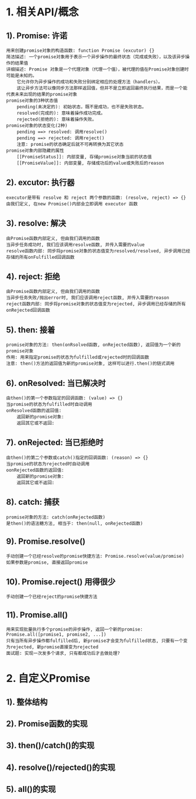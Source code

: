 # 1. 相关API/概念
## 1). Promise: 许诺  
    用来创建promise对象的构造函数: function Promise (excutor) {}
    简洁描述: 一个promise对象用于表示一个异步操作的最终状态（完成或失败），以及该异步操作的结果值
    详细描述: Promise 对象是一个代理对象（代理一个值），被代理的值在Promise对象创建时可能是未知的。
        它允许你为异步操作的成功和失败分别绑定相应的处理方法（handlers）。 
        这让异步方法可以像同步方法那样返回值，但并不是立即返回最终执行结果，而是一个能代表未来出现的结果的promise对象
    promise对象的3种状态值
        pending(未决定的): 初始状态，既不是成功，也不是失败状态。
        resolved(完成的): 意味着操作成功完成。  
        rejected(拒绝的): 意味着操作失败。
    promise对象的状态变化(2种)
        pending ==> resolved: 调用resolve()
        pending ==> rejected: 调用reject()
        注意: promise的状态确定后就不可再转换为其它状态
    promise对象内部隐藏的属性
        [[PromiseStatus]]: 内部变量, 存储promise对象当前的状态值
        [[PromiseValue]]: 内部变量, 存储成功后的value或失败后的reason

## 2). excutor: 执行器
    executor是带有 resolve 和 reject 两个参数的函数: (resolve, reject) => {}
    由我们定义, 在new Promise()内部会立即调用 executor 函数

## 3). resolve: 解决
    由Promise函数内部定义, 但由我们调用的函数
    当异步任务成功时, 我们应该调用resolve函数, 并传入需要的value
    resolve函数内部: 同步将promise对象的状态值变为resolved/resolved, 异步调用已经存储的所有onFulfilled回调函数
    
## 4). reject: 拒绝
    由Promise函数内部定义, 但由我们调用的函数
    当异步任务失败/抛出error时, 我们应该调用reject函数, 并传入需要的reason
    reject函数内部: 同步将promise对象的状态值变为rejected, 异步调用已经存储的所有onRejected回调函数
    
## 5). then: 接着
    promise对象的方法: then(onRsolved函数, onRejected函数), 返回值为一个新的promise对象
    作用: 用来指定promise的状态为fulfilled或rejected时的回调函数
    注意: then()方法的返回值为新的promise对象, 这样可以进行.then()的链式调用

## 6). onResolved: 当已解决时
    由then()的第一个参数指定的回调函数: (value) => {}
    当promise的状态为fulfilled时自动调用
    onResolved函数的返回值:
        返回新的promise对象: 
        返回其它或不返回:
        
## 7). onRejected: 当已拒绝时
    由then()的第二个参数或catch()指定的回调函数: (reason) => {}
    当promise的状态为rejected时自动调用
    oonRejected函数的返回值:
        返回新的promise对象: 
        返回其它或不返回:
        
## 8). catch: 捕获
    promise对象的方法: catch(onRejected函数)
    是then()的语法糖方法, 相当于: then(null, onRejected函数)
    
## 9). Promise.resolve()
    手动创建一个已经resolve的promise快捷方法: Promise.resolve(value/promise)
    如果参数是promise, 直接返回promise
    
## 10). Promise.reject()  用得很少
    手动创建一个已经reject的promise快捷方法

## 11). Promise.all()
    用来实现批量执行多个promise的异步操作, 返回一个新的promise: Promise.all([promise1, promise2, ...])
    只有当所有异步操作都fulfilled后, 新promise才会变为fulfilled状态, 只要有一个变为rejected, 新promise直接变为rejected
    面试题: 实现一次发多个请求, 只有都成功后才去做处理?
    
# 2. 自定义Promise
## 1). 整体结构
## 2). Promise函数的实现
## 3). then()/catch()的实现
## 4). resolve()/rejected()的实现
## 5). all()的实现


    
    